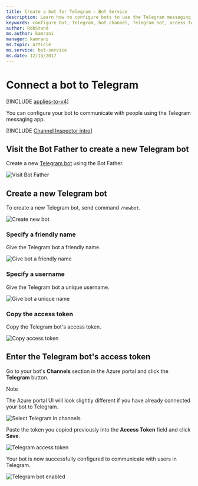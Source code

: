 ```yaml
---
title: Create a bot for Telegram - Bot Service
description: Learn how to configure bots to use the Telegram messaging app to communicate with people. See how to connect bots to Telegram.
keywords: configure bot, Telegram, bot channel, Telegram bot, access token
author: RobStand
ms.author: kamrani
manager: kamrani
ms.topic: article
ms.service: bot-service
ms.date: 12/13/2017
---
```


# Connect a bot to Telegram

[!INCLUDE [applies-to-v4](includes/applies-to-v4-current.md)]

You can configure your bot to communicate with people using the Telegram messaging app.

[!INCLUDE [Channel Inspector intro](includes/snippet-channel-inspector.md)]

## Visit the Bot Father to create a new Telegram bot

Create a new [Telegram bot](https://telegram.me/botfather) using the Bot Father.

![Visit Bot Father](media/channels/tg-StepVisitBotFather.png)

## Create a new Telegram bot
To create a new Telegram bot, send command `/newbot`.

![Create new bot](media/channels/tg-StepNewBot.png)

### Specify a friendly name

Give the Telegram bot a friendly name.

![Give bot a friendly name](media/channels/tg-StepNameBot.png)

### Specify a username

Give the Telegram bot a unique username.

![Give bot a unique name](media/channels/tg-StepUsername.png)

### Copy the access token

Copy the Telegram bot's access token.

![Copy access token](media/channels/tg-StepBotCreated.png)

## Enter the Telegram bot's access token

Go to your bot's **Channels** section in the Azure portal and click the **Telegram** button. 

> [!NOTE]
>  The Azure portal UI will look slightly different if you have already connected your bot to Telegram. 

![Select Telegram in channels](media/channels/tg-connectBot-Azure.png)

Paste the token you copied previously into the **Access Token** field and click **Save**.

![Telegram access token](media/channels/tg-accessToken-Azure.png)

Your bot is now successfully configured to communicate with users in Telegram. 

![Telegram bot enabled](media/channels/tg-botEnabled-Azure.png)
